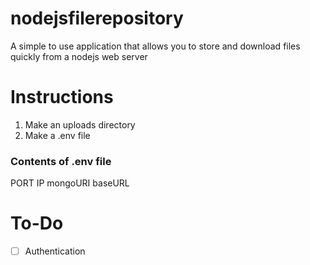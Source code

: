 # nodejsfilerepository
A simple to use application that allows you to store and download files quickly from a nodejs web server

# Instructions
1. Make an uploads directory
2. Make a .env file

### Contents of .env file
PORT
IP
mongoURI
baseURL


# To-Do
- [ ] Authentication